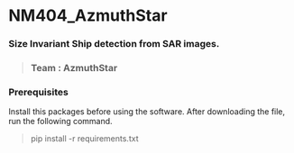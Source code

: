# NM404_AzmuthStar
### Size Invariant Ship detection from SAR images.
> ### Team : AzmuthStar


### Prerequisites
Install this packages before using the software.
After downloading the file, run the following command.

> pip install -r requirements.txt
